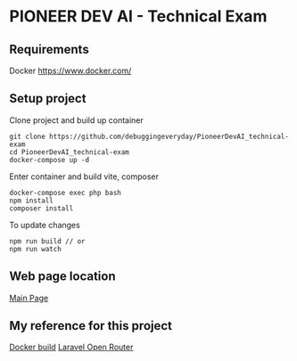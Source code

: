 # PIONEER DEV AI - Technical Exam

## Requirements

Docker https://www.docker.com/

## Setup project

Clone project and build up container
```
git clone https://github.com/debuggingeveryday/PioneerDevAI_technical-exam
cd PioneerDevAI_technical-exam
docker-compose up -d
```

Enter container and build vite, composer
```
docker-compose exec php bash
npm install
composer install
```

To update changes
```
npm run build // or
npm run watch
```

## Web page location

[Main Page](http:/localhost)

## My reference for this project

[Docker build](https://github.com/refactorian/laravel-docker/tree/laravel_10x)
[Laravel Open Router](https://github.com/moe-mizrak/laravel-openrouter)
